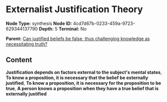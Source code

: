 # Externalist Justification Theory

**Node Type:** synthesis
**Node ID:** 4cd7d67b-0233-459a-9723-629344137790
**Depth:** 5
**Terminal:** No

**Parent:** [Can justified beliefs be false, thus challenging knowledge as necessitating truth?](can-justified-beliefs-be-false-thus-challenging-knowledge-as-necessitating-truth-antithesis-c3cd53aa-0cf6-40b7-9aaa-3ea2c1d39706.md)

## Content

**Justification depends on factors external to the subject's mental states**, **To know a proposition, it is necessary that the belief be externally justified**, **To know a proposition, it is necessary for the proposition to be true**, **A person knows a proposition when they have a true belief that is externally justified**
